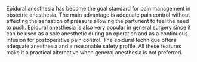 Epidural anesthesia has become the goal standard for pain management in obstetric anesthesia. The main advantage is adequate pain control without affecting the sensation of pressure allowing the parturient to feel the need to push. Epidural anesthesia is also very popular in general surgery since it can be used as a sole anesthetic during an operation and as a continuous infusion for postoperative pain control. The epidural technique offers adequate anesthesia and a reasonable safety profile. All these features make it a practical alternative when general anesthesia is not preferred.